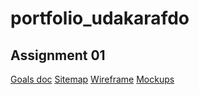 # portfolio_udakarafdo

## Assignment 01

[Goals doc](https://docs.google.com/document/d/1tc4N3KMrtNhTPu3ggk18ASXKIbmTiqatrdUTBdVkR7c/edit?usp=sharing)
[Sitemap](https://www.gloomaps.com/vamEhg6pWG)
[Wireframe](https://drive.google.com/file/d/1Pa8f3oQfvveTQb4D0qWx_wXstNDgmZl4/view?usp=sharing)
[Mockups](https://www.figma.com/design/bnbSCaq9X9dFQ9U3ZRRezH/PORTFOLIYO?node-id=20-13&t=nmrHu2HIIAjwTPaI-1)